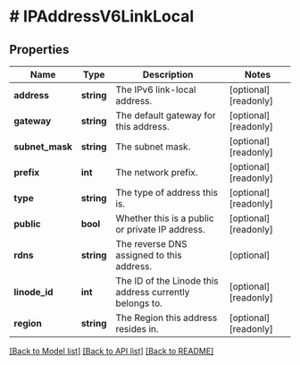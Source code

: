# # IPAddressV6LinkLocal

## Properties

Name | Type | Description | Notes
------------ | ------------- | ------------- | -------------
**address** | **string** | The IPv6 link-local address. | [optional] [readonly]
**gateway** | **string** | The default gateway for this address. | [optional] [readonly]
**subnet_mask** | **string** | The subnet mask. | [optional] [readonly]
**prefix** | **int** | The network prefix. | [optional] [readonly]
**type** | **string** | The type of address this is. | [optional] [readonly]
**public** | **bool** | Whether this is a public or private IP address. | [optional] [readonly]
**rdns** | **string** | The reverse DNS assigned to this address. | [optional]
**linode_id** | **int** | The ID of the Linode this address currently belongs to. | [optional] [readonly]
**region** | **string** | The Region this address resides in. | [optional] [readonly]

[[Back to Model list]](../../README.md#models) [[Back to API list]](../../README.md#endpoints) [[Back to README]](../../README.md)
